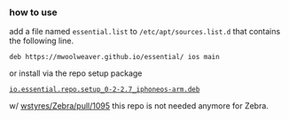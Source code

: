 ### how to use

add a file named ```essential.list``` to ```/etc/apt/sources.list.d``` that contains the following line.

```
deb https://mwoolweaver.github.io/essential/ ios main
```

or install via the repo setup package

[```io.essential.repo.setup_0-2-2.7_iphoneos-arm.deb```](https://github.com/mwoolweaver/essential/blob/master/pool/main/i/io.essential.repo.setup/io.essential.repo.setup_0-2-2.7_iphoneos-arm.deb?raw=true)

w/ [wstyres/Zebra/pull/1095](https://github.com/wstyres/Zebra/pull/1095) this repo is not needed anymore for Zebra.
